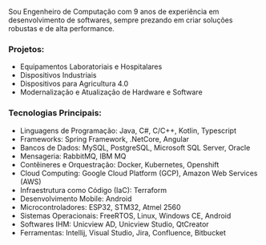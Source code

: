 Sou Engenheiro de Computação com 9 anos de experiência em desenvolvimento de softwares, sempre prezando em criar soluções robustas e de alta performance.

### Projetos:
- Equipamentos Laboratoriais e Hospitalares
- Dispositivos Industriais
- Dispositivos para Agricultura 4.0
- Modernalização e Atualização de Hardware e Software

### Tecnologias Principais:
- Linguagens de Programação: Java, C#, C/C++, Kotlin, Typescript
- Frameworks: Spring Framework, .NetCore, Angular
- Bancos de Dados: MySQL, PostgreSQL, Microsoft SQL Server, Oracle
- Mensageria: RabbitMQ, IBM MQ
- Contêineres e Orquestração: Docker, Kubernetes, Openshift
- Cloud Computing: Google Cloud Platform (GCP), Amazon Web Services (AWS)
- Infraestrutura como Código (IaC): Terraform
- Desenvolvimento Mobile: Android
- Microcontroladores: ESP32, STM32, Atmel 2560
- Sistemas Operacionais: FreeRTOS, Linux, Windows CE, Android
- Softwares IHM: Unicview AD, Unicview Studio, QtCreator
- Ferramentas: Intellij, Visual Studio, Jira, Confluence, Bitbucket
